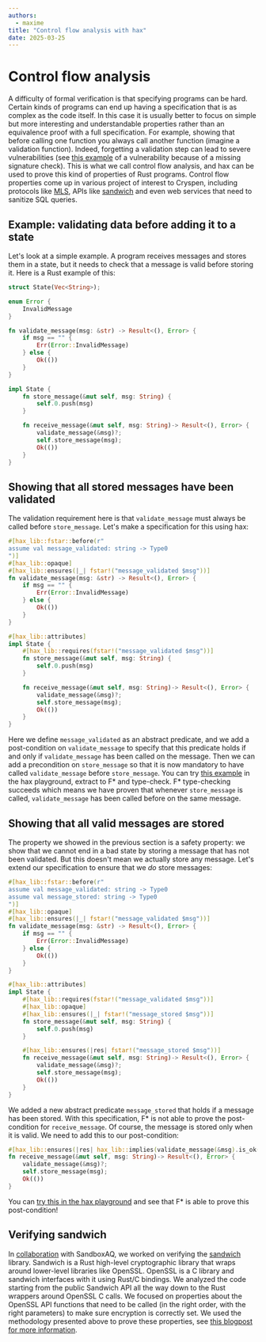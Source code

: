 ```yaml
---
authors:
  - maxime
title: "Control flow analysis with hax"
date: 2025-03-25
---
```


# Control flow analysis
A difficulty of formal verification is that specifying programs can be hard. Certain kinds of programs can end up having a specification that is as complex as the code itself. In this case it is usually better to focus on simple but more interesting and understandable properties rather than an equivalence proof with a full specification. For example, showing that before calling one function you always call another function (imagine a validation function). Indeed, forgetting a validation step can lead to severe vulnerabilities (see [this example](https://nvd.nist.gov/vuln/detail/cve-2014-1266) of a vulnerability because of a missing signature check). This is what we call control flow analysis, and hax can be used to prove this kind of properties of Rust programs. Control flow properties come up in various project of interest to Cryspen, including protocols like [MLS](https://github.com/openmls/openmls), APIs like [sandwich](https://github.com/sandbox-quantum/sandwich) and even web services that need to sanitize SQL queries. 
## Example: validating data before adding it to a state
Let's look at a simple example. A program receives messages and stores them in a state, but it needs to check that a message is valid before storing it. Here is a Rust example of this:
```rust
struct State(Vec<String>);

enum Error {
    InvalidMessage
}

fn validate_message(msg: &str) -> Result<(), Error> {
    if msg == "" {
        Err(Error::InvalidMessage)
    } else {
        Ok(())
    }
}

impl State {
    fn store_message(&mut self, msg: String) {
        self.0.push(msg)
    }

    fn receive_message(&mut self, msg: String)-> Result<(), Error> {
        validate_message(&msg)?;
        self.store_message(msg);
        Ok(())
    }
}
```
## Showing that all stored messages have been validated
The validation requirement here is that `validate_message` must always be called before `store_message`. Let's make a specification for this using hax:
```rust
#[hax_lib::fstar::before(r"
assume val message_validated: string -> Type0
")]
#[hax_lib::opaque]
#[hax_lib::ensures(|_| fstar!("message_validated $msg"))]
fn validate_message(msg: &str) -> Result<(), Error> {
    if msg == "" {
        Err(Error::InvalidMessage)
    } else {
        Ok(())
    }
}

#[hax_lib::attributes]
impl State {
    #[hax_lib::requires(fstar!("message_validated $msg"))]
    fn store_message(&mut self, msg: String) {
        self.0.push(msg)
    }

    fn receive_message(&mut self, msg: String)-> Result<(), Error> {
        validate_message(&msg)?;
        self.store_message(msg);
        Ok(())
    }
}
```
Here we define `message_validated` as an abstract predicate, and we add a post-condition on `validate_message` to specify that this predicate holds if and only if `validate_message` has been called on the message. Then we can add a precondition on `store_message` so that it is now mandatory to have called `validate_message` before `store_message`. You can try [this example](https://hax-playground.cryspen.com/#fstar/4dec0f8ea9/gist=5b71b874a098f024c6ee4c6610185bab) in the hax playground, extract to F* and type-check. F* type-checking succeeds which means we have proven that whenever `store_message` is called, `validate_message` has been called before on the same message.
## Showing that all valid messages are stored
The property we showed in the previous section is a safety property: we show that we cannot end in a bad state by storing a message that has not been validated. But this doesn't mean we actually store any message. Let's extend our specification to ensure that we *do* store messages:
```rust
#[hax_lib::fstar::before(r"
assume val message_validated: string -> Type0
assume val message_stored: string -> Type0
")]
#[hax_lib::opaque]
#[hax_lib::ensures(|_| fstar!("message_validated $msg"))]
fn validate_message(msg: &str) -> Result<(), Error> {
    if msg == "" {
        Err(Error::InvalidMessage)
    } else {
        Ok(())
    }
}

#[hax_lib::attributes]
impl State {
    #[hax_lib::requires(fstar!("message_validated $msg"))]
    #[hax_lib::opaque]
    #[hax_lib::ensures(|_| fstar!("message_stored $msg"))]
    fn store_message(&mut self, msg: String) {
        self.0.push(msg)
    }

    #[hax_lib::ensures(|res| fstar!("message_stored $msg"))]
    fn receive_message(&mut self, msg: String)-> Result<(), Error> {
        validate_message(&msg)?;
        self.store_message(msg);
        Ok(())
    }
}
```
We added a new abstract predicate `message_stored` that holds if a message has been stored. With this specification, F* is not able to prove the post-condition for `receive_message`. Of course, the message is stored only when it is valid. We need to add this to our post-condition:
```rust
#[hax_lib::ensures(|res| hax_lib::implies(validate_message(&msg).is_ok(), fstar!("message_stored $msg")))]
fn receive_message(&mut self, msg: String)-> Result<(), Error> {
    validate_message(&msg)?;
    self.store_message(msg);
    Ok(())
}
```
You can [try this in the hax playground](https://hax-playground.cryspen.com/#fstar/4dec0f8ea9/gist=c34844cf9bb3ae382368153c7bf5493c) and see that F* is able to prove this post-condition!
## Verifying sandwich
In [collaboration](https://cryspen.com/post/hax-sandbox/) with SandboxAQ, we worked on verifying the [sandwich](https://github.com/sandbox-quantum/sandwich) library. Sandwich is a Rust high-level cryptographic library that wraps around lower-level libraries like OpenSSL. OpenSSL is a C library and sandwich interfaces with it using Rust/C bindings. We analyzed the code starting from the public Sandwich API all the way down to the Rust wrappers around OpenSSL C calls. We focused on properties about the OpenSSL API functions that need to be called (in the right order, with the right parameters) to make sure encryption is correctly set. We used the methodology presented above to prove these properties, see [this blogpost for more information](todo-link).
